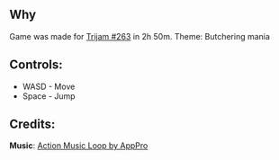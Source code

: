 ## Why
Game was made for [Trijam #263​](https://itch.io/jam/trijam-263) in 2h 50m.
Theme:  Butchering mania​​

## Controls: 

- WASD - Move
- Space - Jump

## Credits:

**Music**: [Action Music Loop by AppPro](https://opengameart.org/content/action-music-loop)

